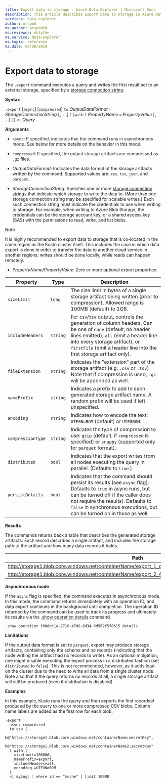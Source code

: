 ```yaml
---
title: Export data to storage - Azure Data Explorer | Microsoft Docs
description: This article describes Export data to storage in Azure Data Explorer.
services: data-explorer
author: orspod
ms.author: orspodek
ms.reviewer: mblythe
ms.service: data-explorer
ms.topic: reference
ms.date: 04/30/2019
---
```

# Export data to storage

The `.export` command executes a query and writes the first result set to an
external storage, specified by a [storage connection string](../../api/connection-strings/storage.md).

**Syntax**

`.export` [`async`] [`compressed`]
`to` *OutputDataFormat*
`(` *StorageConnectionString* [`,` ...] `)`
[`with` `(` *PropertyName* `=` *PropertyValue* [`,` ...] `)`]
`<|` *Query*

**Arguments**

* `async`: If specified, indicates that the command runs in asynchronous mode.
  See below for more details on the behavior in this mode.

* `compressed`: If specified, the output storage artifacts are compressed
  as `.gz` files.

* *OutputDataFormat*: Indicates the data format of the storage artifacts written
  by the command. Supported values are: `csv`, `tsv`, `json`, and `parquet`.

* *StorageConnectionString*: Specifies one or more [storage connection strings](../../api/connection-strings/storage.md)
  that indicate which storage to write the data to. (More than one storage
  connection string may be specified for scalable writes.) Each such connection
  string must indicate the credentials to use when writing to storage.
  For example, when writing to Azure Blob Storage, the credentials can be the
  storage account key, or a shared access key (SAS) with the permissions to
  read, write, and list blobs.

> [!NOTE]
> It is highly recommended to export data to storage that is co-located in the
> same region as the Kusto cluster itself. This includes the case in which data
> export is done in order to transfer the data to another cloud service in
> another regions; writes should be done locally, while reads can happen remotely.

* *PropertyName*/*PropertyValue*: Zero or more optional export properties:

|Property        |Type    |Description                                                                                                                |
|----------------|--------|---------------------------------------------------------------------------------------------------------------------------|
|`sizeLimit`     |`long`  |The size limit in bytes of a single storage artifact being written (prior to compression). Allowed range is 100MB (default) to 1GB.|
|`includeHeaders`|`string`|For `csv`/`tsv` output, controls the generation of column headers. Can be one of `none` (default; no header lines emitted), `all` (emit a header line into every storage artifact), or `firstFile` (emit a header line into the first storage artifact only).|
|`fileExtension` |`string`|Indicates the "extension" part of the storage artifact (e.g. `.csv` or `.tsv`) Note that if compression is used, `.gz` will be appended as well.|
|`namePrefix`    |`string`|Indicates a prefix to add to each generated storage artifact name. A random prefix will be used if left unspecified.       |
|`encoding`      |`string`|Indicates how to encode the text: `UTF8NoBOM` (default) or `UTF8BOM`.                                                      
|`compressionType`|`string`|Indicates the type of compression to use: `gzip` (default, if `compressed` is specified) or `snappy` (supported only for `parquet` format).     
|`distributed`   |`bool`  |Indicates that the export writes from all nodes executing the query in parallel. (Defaults to `true`.)                     |
|`persistDetails`|`bool`  |Indicates that the command should persist its results (see `async` flag). Defaults to `true` in async runs, but can be turned off if the caller does not require the results). Defaults to `false` in synchronous executions, but can be turned on in those as well. |

**Results**

The commands returns back a table that describes the generated storage artifacts.
Each record describes a single artifact, and includes the storage path to the
artifact and how many data records it holds.

|Path|NumRecords|
|---|---|
|http://storage1.blob.core.windows.net/containerName/export_1_d08afcae2f044c1092b279412dcb571b.csv|10|
|http://storage1.blob.core.windows.net/containerName/export_2_454c0f1359e24795b6529da8a0101330.csv|15|

**Asynchronous mode**

If the `async` flag is specified, the command executes in asynchronous mode.
In this mode, the command returns immediately with an operation ID, and data
export continues in the background until completion. The operation ID returned
by the command can be used to track its progress and ultimately its results
via the [.show operation details](../operations.md#show-operation-details) command.

```kusto
.show operation f008dc1e-2710-47d8-8d34-0d562f5f8615 details
```

**Limitations**

If the output data format is set to `parquet`, export may produce storage artifacts, containing only the schema and no 
records (indicating that the node writing the artifact had no records to write).
As an optional mitigation, one might disable executing the export process in a
distributed fashion (set `distributed` to `false`). This is not recommended, however,
as it adds load on the cluster due to the need to write all data from a single
cluster node. Note also that if the query returns no records at all, a single storage
artifact will still be produced (even if distribution is disabled).

**Examples** 

In this example, Kusto runs the query and then exports the first recordset produced by the query to one or more compressed CSV blobs.
Column name labels are added as the first row for each blob.

```kusto 
.export
  async compressed
  to csv (
    h@"https://storage1.blob.core.windows.net/containerName;secretKey",
    h@"https://storage1.blob.core.windows.net/containerName2;secretKey"
  ) with (
    sizeLimit=100000,
    namePrefix=export,
    includeHeaders=all,
    encoding =UTF8NoBOM
  )
  <| myLogs | where id == "moshe" | limit 10000
```